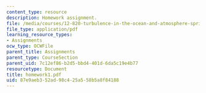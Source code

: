 ```yaml
---
content_type: resource
description: Homework assignment.
file: /media/courses/12-820-turbulence-in-the-ocean-and-atmosphere-spring-2007/87e9aeb352ad98c425a558b5a8f84188_homework1.pdf
file_type: application/pdf
learning_resource_types:
- Assignments
ocw_type: OCWFile
parent_title: Assignments
parent_type: CourseSection
parent_uid: 7c12ef86-b2d5-bbd4-401d-6da5c19e4b77
resourcetype: Document
title: homework1.pdf
uid: 87e9aeb3-52ad-98c4-25a5-58b5a8f84188
---
```

